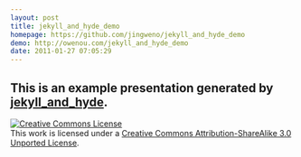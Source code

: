 ```yaml
---
layout: post
title: jekyll_and_hyde_demo
homepage: https://github.com/jingweno/jekyll_and_hyde_demo
demo: http://owenou.com/jekyll_and_hyde_demo
date: 2011-01-27 07:05:29
---
```

## This is an example presentation generated by [jekyll_and_hyde][1]. 


<a rel="license" href="http://creativecommons.org/licenses/by-sa/3.0/"><img alt="Creative Commons License" style="border-width:0" src="http://i.creativecommons.org/l/by-sa/3.0/88x31.png" /></a><br />This work is licensed under a <a rel="license" href="http://creativecommons.org/licenses/by-sa/3.0/">Creative Commons Attribution-ShareAlike 3.0 Unported License</a>.

[1]: https://github.com/jingweno/jekyll_and_hyde
